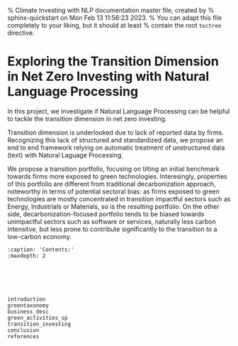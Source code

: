 % Climate Investing with NLP documentation master file, created by
% sphinx-quickstart on Mon Feb 13 11:56:23 2023.
% You can adapt this file completely to your liking, but it should at least
% contain the root `toctree` directive.

# Exploring the Transition Dimension in Net Zero Investing with Natural Language Processing

In this project, we investigate if Natural Language Processing can be helpful to tackle the transition dimension in net zero investing.

Transition dimension is underlooked due to lack of reported data by firms. Recognizing this lack of structured and standardized data, we propose an end to end framework relying on automatic treatment of unstructured data (text) with Natural Laguage Processing. 

We propose a transition portfolio, focusing on tilting an initial benchmark towards firms more exposed to green technologies. Interesingly, properties of this portfolio are different from traditional decarbonization approach, noteworthy in terms of potential sectoral bias: as firms exposed to green technologies are mostly concentrated in transition impactful sectors such as Energy, Industrials or Materials, so is the resulting portfolio. On the other side, decarbonization-focused portfolio tends to be biased towards unimpactful sectors such as software or services, naturally less carbon intensitve, but less prone to contribute significantly to the transition to a low-carbon economy.


```{toctree}
:caption: 'Contents:'
:maxdepth: 2






introduction
greentaxonomy
business_desc
green_activities_sp
transition_investing
conclusion
references
```

